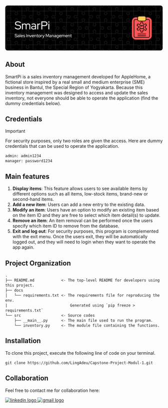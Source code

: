 ![Flaticon-Inventory-Management](NewHeader.png)

## About
SmartPi is a sales inventory management developed for AppleHome, a fictional store inspired by a real small and medium enterprise (SME) business in Bantul, the Special Region of Yogyakarta. Because this inventory management was designed to access and update the sales inventory, not everyone should be able to operate the application (find the dummy credentials below).

## Credentials

> [!IMPORTANT] 
> For security purposes, only two roles are given the access. Here are dummy credentials that can be used to operate the application.

    admin: admin1234
    manager: password1234

## Main features
1. <b>Display items</b>: This feature allows users to see available items by different options such as all items, low-stock items, brand-new or second-hand items. 
2. <b>Add a new item</b>: Users can add a new entry to the existing data.
3. <b>Modify an item</b>: Users have an option to modify an existing item based on the item ID and they are free to select which item detail(s) to update.
4. <b>Remove an item</b>: An item removal can be performed once the users specify which item ID to remove from the database. 
5. <b>Exit and log out</b>: For security purposes, this program is complemented with the exit menu. Once the users exit, they will be automatically logged out, and they will need to login when they want to operate the app again. 

## Project Organization
    .
    ├── README.md            <- The top-level README for developers using this project.
    ├── docs
    │   └── requirements.txt <- The requirements file for reproducing the env. 
    |                            Generated using `pip freeze > requirements.txt`
    └── src                  <- Source codes
        ├── __main__.py      <- The main file used to run the program.
        └── inventory.py     <- The module file containing the functions.

## Installation
To clone this project, execute the following line of code on your terminal.

    git clone https://github.com/LingAdeu/Capstone-Project-Modul-1.git

## Collaboration
Feel free to contact me for collaboration here:

<a href="https://www.linkedin.com/in/adelia-januarto/" target="_blank">
    <img src="https://raw.githubusercontent.com/maurodesouza/profile-readme-generator/master/src/assets/icons/social/linkedin/default.svg" width="52" height="40" alt="linkedin logo"/>
  </a>
  <a href="mailto:januartoadelia@gmail.com" target="_blank">
    <img src="https://raw.githubusercontent.com/maurodesouza/profile-readme-generator/master/src/assets/icons/social/gmail/default.svg"  width="52" height="40" alt="gmail logo"/>
  </a>